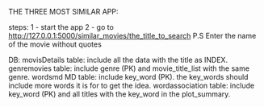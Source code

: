 THE THREE MOST SIMILAR APP:

steps:
    1 - start the app
    2 - go to http://127.0.0.1:5000/similar_movies/the_title_to_search 
        P.S Enter the name of the movie without quotes

DB:
    movisDetails   table: include all the data with the title as INDEX.
    genremovies    table: include genre (PK) and movie_title_list with the same genre.
    wordsmd     MD table: include key_word (PK).
                          the key_words should include more words it is for to get the idea.
    wordassociation table: include key_word (PK) and all titles with the key_word in the         plot_summary.


